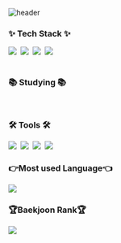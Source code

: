 <!--타이틀 부분-->
![header](https://capsule-render.vercel.app/api?type=waving&text=Narae's%20Git&color=FFDDFF&height=200&align=center)

<!--내용 부분-->
<h3>✨ Tech Stack ✨</h3>
<div>
  <img src="https://img.shields.io/badge/C-00599C?style=for-the-badge&logo=c&logoColor=white" />&nbsp
  <img src="https://img.shields.io/badge/Java-ED8B00?style=for-the-badge&logo=openjdk&logoColor=white" />&nbsp
  <img src="https://img.shields.io/badge/Python-14354C?style=for-the-badge&logo=python&logoColor=white" />&nbsp
  <img src="https://img.shields.io/badge/html5-E34F26.svg?style=for-the-badge&logo=html5&logoColor=white" />&nbsp
</div>

<br>

<h3>📚 Studying 📚</h3>
</div>

<br>

<h3>🛠 Tools 🛠</h3>
<div>
  <img src="https://img.shields.io/badge/Visual_Studio-5C2D91?style=for-the-badge&logo=visual%20studio&logoColor=white" />&nbsp
  <img src="https://img.shields.io/badge/Eclipse-2C2255?style=for-the-badge&logo=eclipse&logoColor=white" />&nbsp
  <img src="https://img.shields.io/badge/VSCode-2C2C32.svg?style=for-the-badge&logo=visual-studio-code&logoColor=22ABF3" />&nbsp
  <img src="https://img.shields.io/badge/GitHub-100000?style=for-the-badge&logo=github&logoColor=white">
</div>
<h3>👉Most used Language👈</h3>
<div>
  <img src="https://github-readme-stats.vercel.app/api/top-langs/?username=beak-narea&theme=onedark"/>
<br>
</div>
<h3>🏆Baekjoon Rank🏆</h3>
<div>
  <img src="http://mazassumnida.wtf/api/v2/generate_badge?boj=narae04"/>
</div>
